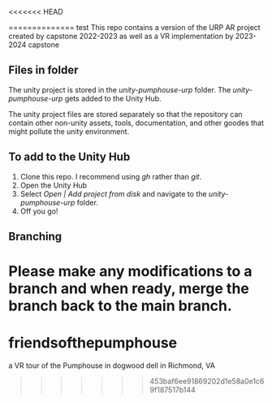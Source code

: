 <<<<<<< HEAD

==============
test
This repo contains a version of the URP AR project created by capstone 2022-2023 as well as a VR implementation by 2023-2024 capstone 

## Files in folder

The unity project is stored in the *unity-pumphouse-urp* folder. 
The *unity-pumphouse-urp* gets added to the Unity Hub.

The unity project files are stored separately so that the repository can contain
other non-unity assets, tools, documentation, and other goodes that might
pollute the unity environment.

## To add to the Unity Hub

1. Clone this repo.  I recommend using *gh* rather than *git*.
1. Open the Unity Hub
1. Select *Open | Add project from disk* and navigate to the *unity-pumphouse-urp* folder.
1. Off you go!

## Branching

Please make any modifications to a branch and when ready, merge the branch back to the main branch.
=======
# friendsofthepumphouse
a VR tour of the Pumphouse in dogwood dell in Richmond, VA
>>>>>>> 453baf6ee91869202d1e58a0e1c69f187517b144
